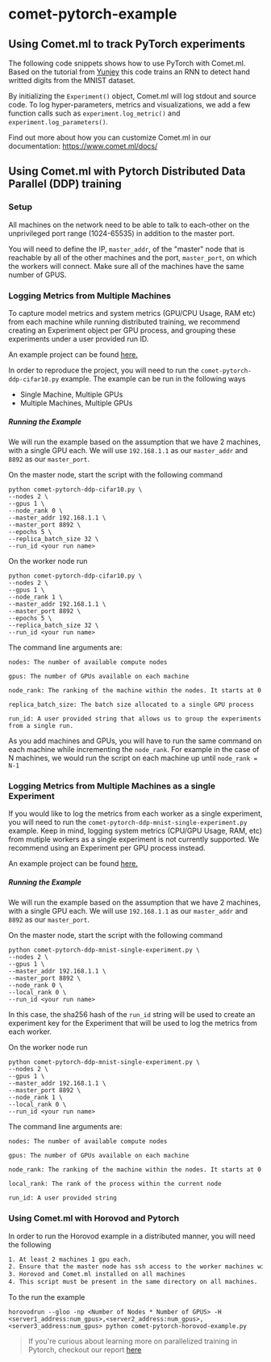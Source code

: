 # comet-pytorch-example

## Using Comet.ml to track PyTorch experiments

The following code snippets shows how to use PyTorch with Comet.ml. Based on the tutorial from [Yunjey](https://github.com/yunjey/pytorch-tutorial/blob/master/tutorials/01-basics/feedforward_neural_network/main.py) this code trains an RNN to detect hand writted digits from the MNIST dataset.

By initializing the `Experiment()` object, Comet.ml will log stdout and source code. To log hyper-parameters, metrics and visualizations, we add a few function calls such as `experiment.log_metric()` and `experiment.log_parameters()`.

Find out more about how you can customize Comet.ml in our documentation: https://www.comet.ml/docs/

## Using Comet.ml with Pytorch Distributed Data Parallel (DDP) training

### Setup
All machines on the network need to be able to talk to each-other on the unprivileged port range (1024-65535) in addition to the master port.

You will need to define the IP, `master_addr`, of the "master" node that is reachable by all of the other machines and the port, `master_port`, on which the workers will connect. Make sure all of the machines have the same number of GPUS.

### Logging Metrics from Multiple Machines
To capture model metrics and system metrics (GPU/CPU Usage, RAM etc) from each machine while running distributed training, we recommend creating an Experiment object per GPU process, and grouping these experiments under a user provided run ID.

An example project can be found [here.](https://www.comet.ml/team-comet-ml/pytorch-ddp-cifar10/view/Tzf2pUfV5BWOVa36eWoW0HOO1)

In order to reproduce the project, you will need to run the `comet-pytorch-ddp-cifar10.py` example. The example can be run in the following ways

- Single Machine, Multiple GPUs
- Multiple Machines, Multiple GPUs

##### Running the Example
We will run the example based on the assumption that we have 2 machines, with a single GPU each. We will use `192.168.1.1` as our `master_addr` and `8892` as our `master_port`.

On the master node, start the script with the following command

```
python comet-pytorch-ddp-cifar10.py \
--nodes 2 \
--gpus 1 \
--node_rank 0 \
--master_addr 192.168.1.1 \
--master_port 8892 \
--epochs 5 \
--replica_batch_size 32 \
--run_id <your run name>
```

On the worker node run

```
python comet-pytorch-ddp-cifar10.py \
--nodes 2 \
--gpus 1 \
--node_rank 1 \
--master_addr 192.168.1.1 \
--master_port 8892 \
--epochs 5 \
--replica_batch_size 32 \
--run_id <your run name>
```

The command line arguments are:

```
nodes: The number of available compute nodes

gpus: The number of GPUs available on each machine

node_rank: The ranking of the machine within the nodes. It starts at 0

replica_batch_size: The batch size allocated to a single GPU process

run_id: A user provided string that allows us to group the experiments from a single run.
```

As you add machines and GPUs, you will have to run the same command on each machine while incrementing the `node_rank`. For example in the case of N machines, we would run the script on each machine up until `node_rank = N-1`

### Logging Metrics from Multiple Machines as a single Experiment

If you would like to log the metrics from each worker as a single experiment, you will need to run the `comet-pytorch-ddp-mnist-single-experiment.py` example. Keep in mind, logging system metrics (CPU/GPU Usage, RAM, etc) from mutiple workers as a single experiment is not currently supported. We recommend using an Experiment per GPU process instead.

An example project can be found [here.](https://www.comet.ml/team-comet-ml/pytorch-ddp-mnist-single/view/new)

##### Running the Example
We will run the example based on the assumption that we have 2 machines, with a single GPU each. We will use `192.168.1.1` as our `master_addr` and `8892` as our `master_port`.

On the master node, start the script with the following command

```
python comet-pytorch-ddp-mnist-single-experiment.py \
--nodes 2 \
--gpus 1 \
--master_addr 192.168.1.1 \
--master_port 8892 \
--node_rank 0 \
--local_rank 0 \
--run_id <your run name>
```

In this case, the sha256 hash of the `run_id` string will be used to create an experiment key for the Experiment that will be used to log the metrics from each worker.

On the worker node run

```
python comet-pytorch-ddp-mnist-single-experiment.py \
--nodes 2 \
--gpus 1 \
--master_addr 192.168.1.1 \
--master_port 8892 \
--node_rank 1 \
--local_rank 0 \
--run_id <your run name>
```

The command line arguments are:

```
nodes: The number of available compute nodes

gpus: The number of GPUs available on each machine

node_rank: The ranking of the machine within the nodes. It starts at 0

local_rank: The rank of the process within the current node

run_id: A user provided string
```

### Using Comet.ml with Horovod and Pytorch
In order to run the Horovod example in a distributed manner, you will need the following

```bash
1. At least 2 machines 1 gpu each.
2. Ensure that the master node has ssh access to the worker machines without requiring a password
3. Horovod and Comet.ml installed on all machines
4. This script must be present in the same directory on all machines.
```
To the run the example

```
horovodrun --gloo -np <Number of Nodes * Number of GPUS> -H <server1_address:num_gpus>,<server2_address:num_gpus>,<server3_address:num_gpus> python comet-pytorch-horovod-example.py
```

>If you're curious about learning more on parallelized training in Pytorch, checkout our report [here](https://www.comet.ml/team-comet-ml/parallelism/reports/advanced-ml-parallelism
)